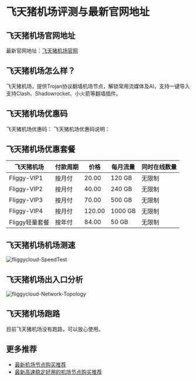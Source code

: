 # 飞天猪机场评测与最新官网地址

## 飞天猪机场官网地址
最新官网地址：[飞天猪机场官网](https://jd123.affxc.com/fliggycloud/)

## 飞天猪机场怎么样？
飞天猪机场，提供Trojan协议翻墙机场节点，解锁常用流媒体及AI，支持一键导入支持Clash、Shadowrocket、小火箭等翻墙插件。

## 飞天猪机场优惠码
飞天猪机场优惠码：
飞天猪机场优惠码说明：

## 飞天猪机场优惠套餐

| 飞天猪机场       | 付款周期 | 价格     | 每月流量    | 同时在线数量 |
|-------------|------|--------|---------|--------|
| Fliggy-VIP1 | 按月付  | 20.00  | 120 GB  | 无限制    |
| Fliggy-VIP2 | 按月付  | 40.00  | 240 GB  | 无限制    |
| Fliggy-VIP3 | 按月付  | 70.00  | 500 GB  | 无限制    |
| Fliggy-VIP4 | 按月付  | 120.00 | 1000 GB | 无限制    |
| Fliggy轻量套餐  | 按年付  | 84.00  | 50 GB   | 无限制    |


## 飞天猪机场机场测速

![fliggycloud-SpeedTest](https://github.com/user-attachments/assets/bc4b6d7e-9878-49b4-aec2-80b16415f7c2)


## 飞天猪机场出入口分析

![fliggycloud-Network-Topology](https://github.com/user-attachments/assets/650f5221-1552-41a0-970b-2eda22c94f6e)


## 飞天猪机场跑路
目前飞天猪机场没有跑路，可以放心使用。

## 更多推荐
 - [最新机场节点购买推荐](https://github.com/jiedian123com)
 - [最新高速稳定好用的机场节点购买推荐](https://www.jiedian123.com/?utm_source=github&utm_medium=jiedian123com-details)
